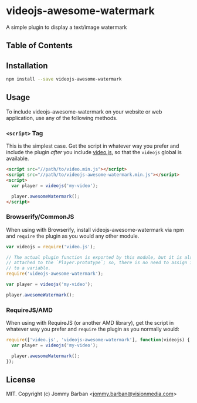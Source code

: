 # videojs-awesome-watermark

A simple plugin to display a text/image watermark

## Table of Contents

<!-- START doctoc -->
<!-- END doctoc -->
## Installation

```sh
npm install --save videojs-awesome-watermark
```

## Usage

To include videojs-awesome-watermark on your website or web application, use any of the following methods.

### `<script>` Tag

This is the simplest case. Get the script in whatever way you prefer and include the plugin _after_ you include [video.js][videojs], so that the `videojs` global is available.

```html
<script src="//path/to/video.min.js"></script>
<script src="//path/to/videojs-awesome-watermark.min.js"></script>
<script>
  var player = videojs('my-video');

  player.awesomeWatermark();
</script>
```

### Browserify/CommonJS

When using with Browserify, install videojs-awesome-watermark via npm and `require` the plugin as you would any other module.

```js
var videojs = require('video.js');

// The actual plugin function is exported by this module, but it is also
// attached to the `Player.prototype`; so, there is no need to assign it
// to a variable.
require('videojs-awesome-watermark');

var player = videojs('my-video');

player.awesomeWatermark();
```

### RequireJS/AMD

When using with RequireJS (or another AMD library), get the script in whatever way you prefer and `require` the plugin as you normally would:

```js
require(['video.js', 'videojs-awesome-watermark'], function(videojs) {
  var player = videojs('my-video');

  player.awesomeWatermark();
});
```

## License

MIT. Copyright (c) Jommy Barban &lt;jommy.barban@visionmedia.com&gt;


[videojs]: http://videojs.com/
